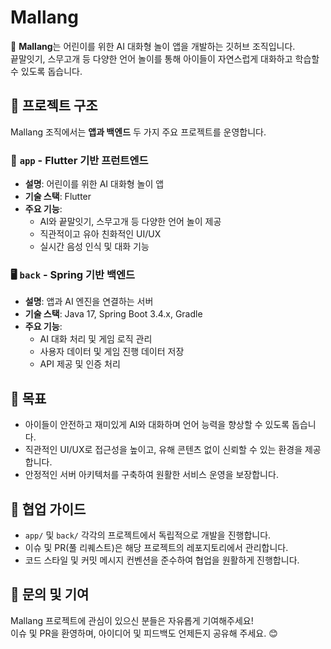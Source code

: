 # Mallang  

🐰 **Mallang**는 어린이를 위한 AI 대화형 놀이 앱을 개발하는 깃허브 조직입니다.  
끝말잇기, 스무고개 등 다양한 언어 놀이를 통해 아이들이 자연스럽게 대화하고 학습할 수 있도록 돕습니다.  

## 🚀 프로젝트 구조  

Mallang 조직에서는 **앱과 백엔드** 두 가지 주요 프로젝트를 운영합니다.  

### 📱 `app` - Flutter 기반 프런트엔드  
- **설명**: 어린이를 위한 AI 대화형 놀이 앱  
- **기술 스택**: Flutter  
- **주요 기능**:
  - AI와 끝말잇기, 스무고개 등 다양한 언어 놀이 제공  
  - 직관적이고 유아 친화적인 UI/UX  
  - 실시간 음성 인식 및 대화 기능  

### 🖥 `back` - Spring 기반 백엔드  
- **설명**: 앱과 AI 엔진을 연결하는 서버  
- **기술 스택**: Java 17, Spring Boot 3.4.x, Gradle  
- **주요 기능**:
  - AI 대화 처리 및 게임 로직 관리  
  - 사용자 데이터 및 게임 진행 데이터 저장  
  - API 제공 및 인증 처리  

## 📌 목표  
- 아이들이 안전하고 재미있게 AI와 대화하며 언어 능력을 향상할 수 있도록 돕습니다.  
- 직관적인 UI/UX로 접근성을 높이고, 유해 콘텐츠 없이 신뢰할 수 있는 환경을 제공합니다.  
- 안정적인 서버 아키텍처를 구축하여 원활한 서비스 운영을 보장합니다.  

## 🎯 협업 가이드  
- `app/` 및 `back/` 각각의 프로젝트에서 독립적으로 개발을 진행합니다.  
- 이슈 및 PR(풀 리퀘스트)은 해당 프로젝트의 레포지토리에서 관리합니다.  
- 코드 스타일 및 커밋 메시지 컨벤션을 준수하여 협업을 원활하게 진행합니다.  

## 📢 문의 및 기여  
Mallang 프로젝트에 관심이 있으신 분들은 자유롭게 기여해주세요!  
이슈 및 PR을 환영하며, 아이디어 및 피드백도 언제든지 공유해 주세요. 😊  
